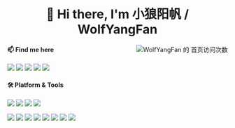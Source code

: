 <h1 align="center"> 👋 Hi there, I'm 小狼阳帆 / WolfYangFan</h1>
<div align="right"><img align="right" src="https://moe-counter.glitch.me/get/@WolfYangFan?theme=rule34" alt="WolfYangFan 的 首页访问次数"></div>

<!---
WolfYangFan/WolfYangFan is a ✨ special ✨ repository because its `README.md` (this file) appears on your GitHub profile.
You can click the Preview link to take a look at your changes.
--->

#### 📫 Find me here

[![](https://img.shields.io/badge/-Blog-000000?style=for-the-badge)](https://blog.993686.xyz/)
[![](https://img.shields.io/badge/-Email-0078d4?style=for-the-badge&logo=gmail&logoColor=white)](mailto:admin@993686.xyz)
[![](https://img.shields.io/badge/-Git-f05032?style=for-the-badge&logo=git&logoColor=white)](https://git.213891.xyz/WolfYangFan)
![](https://img.shields.io/badge/WolfYangFan-C160?style=for-the-badge&logo=wechat&logoColor=white)
![](https://wakatime.com/badge/user/98fc996b-8c43-4e70-beab-a2d62a86a757.svg?style=for-the-badge)

#### 🛠 Platform & Tools

[![](https://img.shields.io/badge/-Windows%2010-2376bc?style=for-the-badge&logo=windows&logoColor=ffffff)](https://www.microsoft.com/windows/get-windows-10)
[![](https://img.shields.io/badge/-Visual%20Studio%20Code-blue?style=for-the-badge&logo=visual-studio-code&logoColor=ffffff)](https://code.visualstudio.com/)
[![](https://img.shields.io/badge/-AdGuard-688c71?style=for-the-badge&logo=adguard&logoColor=ffffff)](https://adguard.com/zh_cn/welcome.html)
[![](https://img.shields.io/badge/-4B%208G-a22846?style=for-the-badge&logo=raspberrypi&logoColor=ffffff)](https://raspberrypi.com/)

[![](https://img.shields.io/badge/-HTML5-E34F26?style=for-the-badge&logo=html5&logoColor=white)](https://html.spec.whatwg.org/)
[![](https://img.shields.io/badge/-JavaScript-f7e018?style=for-the-badge&logo=javascript&logoColor=white)](https://www.ecma-international.org/)
[![](https://img.shields.io/badge/-TypeScript-3178c6?style=for-the-badge&logo=typescript&logoColor=white)](https://www.typescriptlang.org/)
[![](https://img.shields.io/badge/-Git-f05032?style=for-the-badge&logo=git&logoColor=white)](https://git-scm.com/)
[![](https://img.shields.io/badge/-Vue.js-4fc08d?style=for-the-badge&logo=vue.js&logoColor=ffffff)](https://vuejs.org/)
[![](https://img.shields.io/badge/-Node.js-43853d?style=for-the-badge&logo=node.js&logoColor=ffffff)](https://nodejs.org/)
[![](https://img.shields.io/badge/-Cloudflare-f38020?style=for-the-badge&logo=cloudflare&logoColor=white)](https://www.cloudflare.com/)
[![](https://img.shields.io/badge/-Pages-f38020?style=for-the-badge&logo=cloudflarepages&logoColor=white)](https://www.cloudflare.com/)
